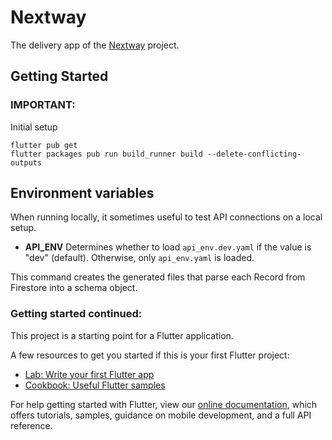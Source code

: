 # Nextway

The delivery app of the [Nextway](https://github.com/orgs/next-way/) project.

## Getting Started

### IMPORTANT:

Initial setup

```
flutter pub get
flutter packages pub run build_runner build --delete-conflicting-outputs
```

## Environment variables

When running locally, it sometimes useful to test API connections on a local setup.

- **API_ENV** Determines whether to load `api_env.dev.yaml` if the value is "dev" (default). Otherwise, only `api_env.yaml` is loaded.

This command creates the generated files that parse each Record from Firestore into a schema object.

### Getting started continued:

This project is a starting point for a Flutter application.

A few resources to get you started if this is your first Flutter project:

- [Lab: Write your first Flutter app](https://flutter.dev/docs/get-started/codelab)
- [Cookbook: Useful Flutter samples](https://flutter.dev/docs/cookbook)

For help getting started with Flutter, view our
[online documentation](https://flutter.dev/docs), which offers tutorials,
samples, guidance on mobile development, and a full API reference.
